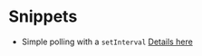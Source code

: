 # Snippets

 - Simple polling with a `setInterval` [Details here](part/001-polling-with-interval.md)

